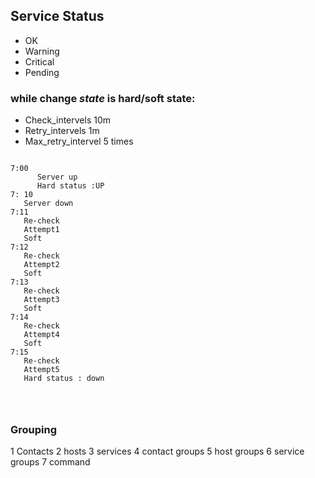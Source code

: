 ## Service Status
 * OK
 * Warning
 * Critical
 * Pending
 ### while change _state_ is hard/soft state:
* Check_intervels       10m  
* Retry_intervels       1m  
* Max_retry_intervel    5 times

 ```
 
7:00
       Server up
       Hard status :UP
7: 10
    Server down
7:11
    Re-check
    Attempt1
    Soft
7:12 
    Re-check
    Attempt2
    Soft
7:13
    Re-check
    Attempt3
    Soft
7:14
    Re-check
    Attempt4
    Soft
7:15
    Re-check
    Attempt5
    Hard status : down




 ```



### Grouping
1  Contacts 
2  hosts
3  services
4  contact groups
5  host groups
6  service groups
7  command 
